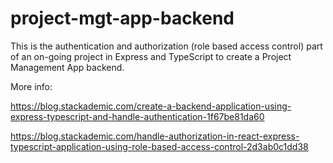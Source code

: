 # project-mgt-app-backend

This is the authentication and authorization (role based access control) part of an on-going project in Express and TypeScript to create a Project Management App backend.

More info:

https://blog.stackademic.com/create-a-backend-application-using-express-typescript-and-handle-authentication-1f67be81da60

https://blog.stackademic.com/handle-authorization-in-react-express-typescript-application-using-role-based-access-control-2d3ab0c1dd38
